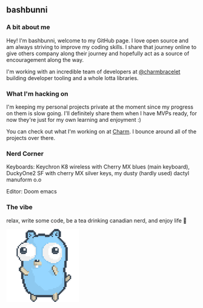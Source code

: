 ## bashbunni

### A bit about me

Hey! I'm bashbunni, welcome to my GitHub page. I love open source and am always
striving to improve my coding skills. I share that journey online to give others
company along their journey and hopefully act as a source of encouragement along
the way.

I'm working with an incredible team of developers at [@charmbracelet][charm]
building developer tooling and a whole lotta libraries.

### What I'm hacking on

I'm keeping my personal projects private at the moment since my progress on them
is slow going. I'll definitely share them when I have MVPs ready, for now
they're just for my own learning and enjoyment :)

You can check out what I'm working on at [Charm][charm]. I bounce around all of
the projects over there.

### Nerd Corner

Keyboards: Keychron K8 wireless with Cherry MX blues (main keyboard), DuckyOne2
SF with cherry MX silver keys, my dusty (hardly used) dactyl manuform o.o

Editor: Doom emacs

### The vibe

relax, write some code, be a tea drinking canadian nerd, and enjoy life 🍵

![gopher dancing](./dancing-gopher.gif)

[charm]: https://github.com/charmbracelet
